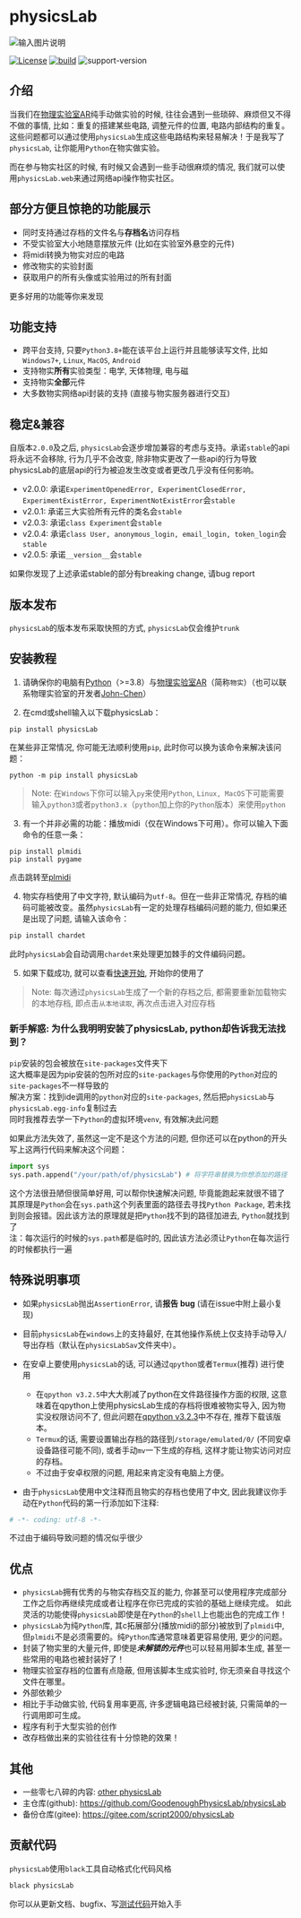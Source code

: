 ﻿# physicsLab

![输入图片说明](./cover.jpg)

[![License](https://img.shields.io/badge/License-MIT-green.svg)](LICENSE)
[![build](https://github.com/gaogaotiantian/viztracer/workflows/build/badge.svg)](https://github.com/GoodenoughPhysicsLab/physicsLab/actions)
![support-version](https://img.shields.io/badge/python-3.8%20%7C%203.9%20%7C%203.10%20%7C%203.11%20%7C%203.12%20%7C%203.13-blue)

## 介绍
当我们在[物理实验室AR](https://www.turtlesim.com/)纯手动做实验的时候, 往往会遇到一些琐碎、麻烦但又不得不做的事情, 比如：重复的搭建某些电路, 调整元件的位置, 电路内部结构的重复。这些问题都可以通过使用`physicsLab`生成这些电路结构来轻易解决！于是我写了`physicsLab`, 让你能用`Python`在物实做实验。

而在参与物实社区的时候, 有时候又会遇到一些手动很麻烦的情况, 我们就可以使用`physicsLab.web`来通过网络api操作物实社区。

## 部分方便且惊艳的功能展示
*  同时支持通过存档的文件名与**存档名**访问存档
*  不受实验室大小地随意摆放元件 (比如在实验室外悬空的元件)
*  将midi转换为物实对应的电路
*  修改物实的实验封面
*  获取用户的所有头像或实验用过的所有封面

更多好用的功能等你来发现

## 功能支持
* 跨平台支持, 只要`Python3.8+`能在该平台上运行并且能够读写文件, 比如`Windows7+`, `Linux`, `MacOS`, `Android`
* 支持物实**所有**实验类型：电学, 天体物理, 电与磁
* 支持物实**全部**元件
* 大多数物实网络api封装的支持 (直接与物实服务器进行交互)

## 稳定&兼容
自版本`2.0.0`及之后, `physicsLab`会逐步增加兼容的考虑与支持。承诺`stable`的api将永远不会移除, 行为几乎不会改变, 除非物实更改了一些api的行为导致physicsLab的底层api的行为被迫发生改变或者更改几乎没有任何影响。

* v2.0.0: 承诺`ExperimentOpenedError, ExperimentClosedError, ExperimentExistError, ExperimentNotExistError`会`stable`
* v2.0.1: 承诺三大实验所有元件的类名会`stable`
* v2.0.3: 承诺`class Experiment`会`stable`
* v2.0.4: 承诺`class User, anonymous_login, email_login, token_login`会`stable`
* v2.0.5: 承诺`__version__`会`stable`

如果你发现了上述承诺stable的部分有breaking change, 请bug report

## 版本发布
`physicsLab`的版本发布采取快照的方式, `physicsLab`仅会维护`trunk`

## 安装教程
1.  请确保你的电脑有[Python](https://www.python.org)（>=3.8）与[物理实验室AR](https://www.turtlesim.com/)（简称`物实`）（也可以联系物理实验室的开发者[John-Chen](https://gitee.com/civitasjohn)）

2.  在cmd或shell输入以下载physicsLab：
```shell
pip install physicsLab
```
在某些非正常情况, 你可能无法顺利使用`pip`, 此时你可以换为该命令来解决该问题：
```shell
python -m pip install physicsLab
```
> Note: 在`Windows`下你可以输入`py`来使用`Python`, `Linux, MacOS`下可能需要输入`python3`或者`python3.x`（`python`加上你的`Python`版本）来使用`python`

3.  有一个并非必需的功能：播放midi（仅在Windows下可用）。你可以输入下面命令的任意一条：
```shell
pip install plmidi
pip install pygame
```
点击跳转至[plmidi](https://github.com/GoodenoughPhysicsLab/plmidi)

4.  物实存档使用了中文字符, 默认编码为`utf-8`。但在一些非正常情况, 存档的编码可能被改变。虽然`physicsLab`有一定的处理存档编码问题的能力, 但如果还是出现了问题, 请输入该命令：
```bash
pip install chardet
```
此时`physicsLab`会自动调用`chardet`来处理更加棘手的文件编码问题。

5.  如果下载成功, 就可以查看[快速开始](docs/quick_start.md), 开始你的使用了
> Note: 每次通过`physicsLab`生成了一个新的存档之后, 都需要重新加载物实的本地存档, 即点击`从本地读取`, 再次点击进入对应存档

### 新手解惑: 为什么我明明安装了physicsLab, python却告诉我无法找到？
`pip`安装的包会被放在`site-packages`文件夹下  
这大概率是因为pip安装的包所对应的`site-packages`与你使用的`Python`对应的`site-packages`不一样导致的  
解决方案：找到ide调用的`python`对应的`site-packages`, 然后把`physicsLab`与`physicsLab.egg-info`复制过去  
同时我推荐去学一下`Python`的虚拟环境`venv`, 有效解决此问题  

如果此方法失效了, 虽然这一定不是这个方法的问题, 但你还可以在python的开头写上这两行代码来解决这个问题：  
```python
import sys
sys.path.append("/your/path/of/physicsLab") # 将字符串替换为你想添加的路径
```
这个方法很丑陋但很简单好用, 可以帮你快速解决问题, 毕竟能跑起来就很不错了  
其原理是`Python`会在`sys.path`这个列表里面的路径去寻找`Python Package`, 若未找到则会报错。因此该方法的原理就是把`Python`找不到的路径加进去, `Python`就找到了  
注：每次运行的时候的`sys.path`都是临时的, 因此该方法必须让`Python`在每次运行的时候都执行一遍  

## 特殊说明事项
* 如果`physicsLab`抛出`AssertionError`, 请**报告 bug** (请在issue中附上最小复现)

* 目前`physicsLab`在`windows`上的支持最好, 在其他操作系统上仅支持手动导入/导出存档（默认在`physicsLabSav`文件夹中）。

* 在安卓上要使用`physicsLab`的话, 可以通过`qpython`或者`Termux`(推荐) 进行使用
  * 在`qpython v3.2.5`中大大削减了python在文件路径操作方面的权限, 这意味着在qpython上使用physicsLab生成的存档将很难被物实导入, 因为物实没权限访问不了, 但此问题在[qpython v3.2.3](https://github.com/qpython-android/qpython/releases/tag/v3.2.3)中不存在, 推荐下载该版本。
  * `Termux`的话, 需要设置输出存档的路径到`/storage/emulated/0/` (不同安卓设备路径可能不同), 或者手动`mv`一下生成的存档, 这样才能让物实访问对应的存档。
  * 不过由于安卓权限的问题, 用起来肯定没有电脑上方便。

* 由于`physicsLab`使用中文注释而且物实的存档也使用了中文, 因此我建议你手动在`Python`代码的第一行添加如下注释:
```Python
# -*- coding: utf-8 -*-
```
不过由于编码导致问题的情况似乎很少

## 优点
*  `physicsLab`拥有优秀的与物实存档交互的能力, 你甚至可以使用程序完成部分工作之后你再继续完成或者让程序在你已完成的实验的基础上继续完成。
  如此灵活的功能使得`physicsLab`即使是在`Python`的`shell`上也能出色的完成工作！
*  `physicsLab`为纯`Python`库, 其c拓展部分(播放midi的部分)被放到了`plmidi`中, 但`plmidi`不是必须需要的。纯`Python`库通常意味着更容易使用, 更少的问题。
*  封装了物实里的大量元件, 即使是***未解锁的元件***也可以轻易用脚本生成, 甚至一些常用的电路也被封装好了！
*  物理实验室存档的位置有点隐蔽, 但用该脚本生成实验时, 你无须亲自寻找这个文件在哪里。
*  外部依赖少
*  相比于手动做实验, 代码复用率更高, 许多逻辑电路已经被封装, 只需简单的一行调用即可生成。
*  程序有利于大型实验的创作
*  改存档做出来的实验往往有十分惊艳的效果！

## 其他
* 一些零七八碎的内容: [other physicsLab](https://gitee.com/script2000/temporary-warehouse/tree/master/other%20physicsLab)
* 主仓库(github): https://github.com/GoodenoughPhysicsLab/physicsLab
* 备份仓库(gitee): https://gitee.com/script2000/physicsLab

## 贡献代码
`physicsLab`使用`black`工具自动格式化代码风格
```sh
black physicsLab
```

你可以从更新文档、bugfix、写[测试代码](./test_pl)开始入手
